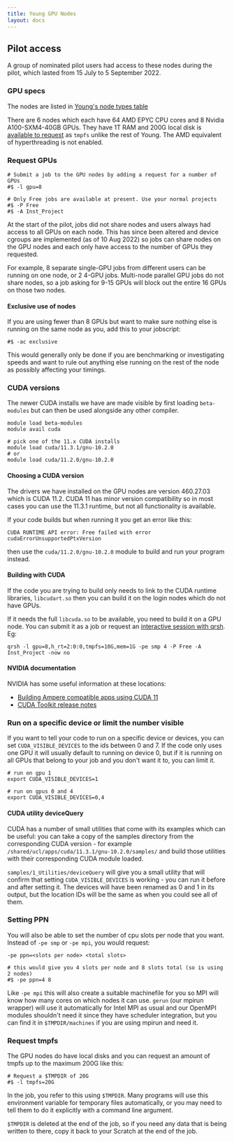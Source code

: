 ```yaml
---
title: Young GPU Nodes
layout: docs
---
```


## Pilot access

A group of nominated pilot users had access to these nodes during the pilot, which lasted
from 15 July to 5 September 2022.

### GPU specs

The nodes are listed in [Young's node types table](../Clusters/Young.md#node-types) 

There are 6 nodes which each have 64 AMD EPYC CPU cores and 8 Nvidia A100-SXM4-40GB GPUs.
They have 1T RAM and 200G local disk is [available to request](#request-tmpfs) as `tmpfs` 
unlike the rest of Young. 
The AMD equivalent of hyperthreading is not enabled.

### Request GPUs

```
# Submit a job to the GPU nodes by adding a request for a number of GPUs
#$ -l gpu=8

# Only Free jobs are available at present. Use your normal projects
#$ -P Free
#$ -A Inst_Project
```

At the start of the pilot, jobs did not share nodes and users always had access to all 
GPUs on each node. This has since been altered and device 
cgroups are implemented (as of 10 Aug 2022) so jobs can share nodes on the GPU 
nodes and each only have access to the number of GPUs they requested.

For example, 8 separate single-GPU jobs from different users can be running on one node, 
or 2 4-GPU jobs. Multi-node parallel GPU jobs do not share nodes, so a job asking for 
9-15 GPUs will block out the entire 16 GPUs on those two nodes.

#### Exclusive use of nodes

If you are using fewer than 8 GPUs but want to make sure nothing else is running on
the same node as you, add this to your jobscript:

```
#$ -ac exclusive
```

This would generally only be done if you are benchmarking or investigating speeds
and want to rule out anything else running on the rest of the node as possibly
affecting your timings.

### CUDA versions

The newer CUDA installs we have are made visible by first loading `beta-modules`
but can then be used alongside any other compiler.

```
module load beta-modules
module avail cuda

# pick one of the 11.x CUDA installs
module load cuda/11.3.1/gnu-10.2.0
# or
module load cuda/11.2.0/gnu-10.2.0
```

#### Choosing a CUDA version

The drivers we have installed on the GPU nodes are version 460.27.03 which is CUDA 11.2.
CUDA 11 has minor version compatibility so in most cases you can use the 11.3.1 runtime,
but not all functionality is available.

If your code builds but when running it you get an error like this:

```
CUDA RUNTIME API error: Free failed with error cudaErrorUnsupportedPtxVersion 
```

then use the `cuda/11.2.0/gnu-10.2.0` module to build and run your program instead.

#### Building with CUDA

If the code you are trying to build only needs to link to the CUDA runtime libraries,
`libcudart.so` then you can build it on the login nodes which do not have GPUs.

If it needs the full `libcuda.so` to be available, you need to build it on a GPU node.
You can submit it as a job or request an [interactive session with qrsh](../Interactive_Jobs.md). 
Eg:

```
qrsh -l gpu=8,h_rt=2:0:0,tmpfs=10G,mem=1G -pe smp 4 -P Free -A Inst_Project -now no
```

#### NVIDIA documentation

NVIDIA has some useful information at these locations:

 * [Building Ampere compatible apps using CUDA 11](https://docs.nvidia.com/cuda/ampere-compatibility-guide/index.html#building-ampere-compatible-apps-using-cuda-11-0)
 * [CUDA Toolkit release notes](https://docs.nvidia.com/cuda/cuda-toolkit-release-notes/index.html)


### Run on a specific device or limit the number visible

If you want to tell your code to run on a specific device or devices, you can set 
`CUDA_VISIBLE_DEVICES` to the ids between 0 and 7. If the code only uses one GPU 
it will usually default to running on device 0, but if it is running on all GPUs that
belong to your job and you don't want it to, you can limit it.

```
# run on gpu 1
export CUDA_VISIBLE_DEVICES=1

# run on gpus 0 and 4
export CUDA_VISIBLE_DEVICES=0,4
```

#### CUDA utility deviceQuery

CUDA has a number of small utilities that come with its examples which can be useful: 
you can take a copy of the samples directory from the corresponding CUDA version - 
for example `/shared/ucl/apps/cuda/11.3.1/gnu-10.2.0/samples/` and build those utilities 
with their corresponding CUDA module loaded.

`samples/1_Utilities/deviceQuery` will give you a small utility that will confirm that 
setting `CUDA_VISIBLE_DEVICES` is working - you can run it before and after setting it. 
The devices will have been renamed as 0 and 1 in its output, but the location IDs will 
be the same as when you could see all of them.

### Setting PPN

You will also be able to set the number of cpu slots per node that you want. 
Instead of `-pe smp` or `-pe mpi`, you would request:

```
-pe ppn=<slots per node> <total slots>
```

```
# this would give you 4 slots per node and 8 slots total (so is using 2 nodes)
#$ -pe ppn=4 8
```

Like `-pe mpi` this will also create a suitable machinefile for you so MPI will know 
how many cores on which nodes it can use. `gerun` (our mpirun wrapper) will use it 
automatically for Intel MPI as usual and our OpenMPI modules shouldn't need it since they 
have scheduler integration, but you can find it in `$TMPDIR/machines` if you are using 
mpirun and need it.

### Request tmpfs

The GPU nodes do have local disks and you can request an amount of tmpfs up to the maximum 
200G like this:

```
# Request a $TMPDIR of 20G
#$ -l tmpfs=20G
```

In the job, you refer to this using `$TMPDIR`. Many programs will use this environment
variable for temporary files automatically, or you may need to tell them to do it
explicitly with a command line argument.

`$TMPDIR` is deleted at the end of the job, so if you need any data that is being written
to there, copy it back to your Scratch at the end of the job.



